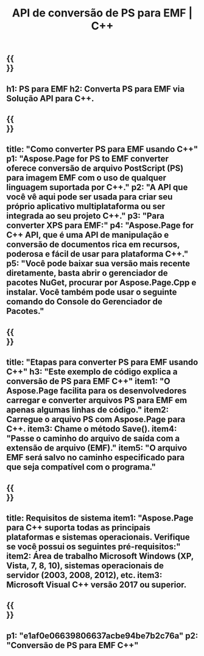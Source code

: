 ﻿---
translation: true
template: /_templates/_conversion-child-cpp.md
title: API de conversão de PS para EMF | C++
url: /cpp/conversion/ps-to-emf/
description: Conversão de PS para EMF fornecida por Aspose.Page para solução de API C++. Funciona em C++ Runtime Environment para Windows de 32 bits, Windows de 64 bits e Linux de 64 bits.
informat: PS
outformat: EMF
otherformats: XPS EPS
---

{{<section banner>}}
---
h1: PS para EMF
h2: Converta PS para EMF via Solução API para C++.
---

{{<section overview>}}
---
title: "Como converter PS para EMF usando C++"
p1: "Aspose.Page for PS to EMF converter oferece conversão de arquivo PostScript (PS) para imagem EMF com o uso de qualquer linguagem suportada por C++."
p2: "A API que você vê aqui pode ser usada para criar seu próprio aplicativo multiplataforma ou ser integrada ao seu projeto C++."
p3: "Para converter XPS para EMF:"
p4: "Aspose.Page for C++ API, que é uma API de manipulação e conversão de documentos rica em recursos, poderosa e fácil de usar para plataforma C++."
p5: "Você pode baixar sua versão mais recente diretamente, basta abrir o gerenciador de pacotes NuGet, procurar por Aspose.Page.Cpp e instalar. Você também pode usar o seguinte comando do Console do Gerenciador de Pacotes."
---

{{<section feature1>}}
---
title: "Etapas para converter PS para EMF usando C++"
h3: "Este exemplo de código explica a conversão de PS para EMF C++"
item1: "O Aspose.Page facilita para os desenvolvedores carregar e converter arquivos PS para EMF em apenas algumas linhas de código."
item2: Carregue o arquivo PS com Aspose.Page para C++.
item3: Chame o método Save().
item4: "Passe o caminho do arquivo de saída com a extensão de arquivo (EMF)."
item5: "O arquivo EMF será salvo no caminho especificado para que seja compatível com o programa."
---

{{<section feature2>}}
---
title: Requisitos de sistema
item1: "Aspose.Page para C++ suporta todas as principais plataformas e sistemas operacionais. Verifique se você possui os seguintes pré-requisitos:"
item2: Área de trabalho Microsoft Windows (XP, Vista, 7, 8, 10), sistemas operacionais de servidor (2003, 2008, 2012), etc.
item3: Microsoft Visual C++ versão 2017 ou superior.
---

{{<section gist>}}
---
p1: "e1af0e06639806637acbe94be7b2c76a"
p2: "Conversão de PS para EMF C++"
---
